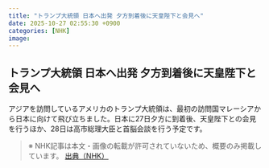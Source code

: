```yaml
---
title: "トランプ大統領 日本へ出発 夕方到着後に天皇陛下と会見へ"
date: 2025-10-27 02:55:30 +0900
categories: [NHK]
image: 
---
```

## トランプ大統領 日本へ出発 夕方到着後に天皇陛下と会見へ

アジアを訪問しているアメリカのトランプ大統領は、最初の訪問国マレーシアから日本に向けて飛び立ちました。日本に27日夕方に到着後、天皇陛下との会見を行うほか、28日は高市総理大臣と首脳会談を行う予定です。

> ※ NHK記事は本文・画像の転載が許可されていないため、概要のみ掲載しています。
[出典（NHK）](http://www3.nhk.or.jp/news/html/20251027/k10014960381000.html)
